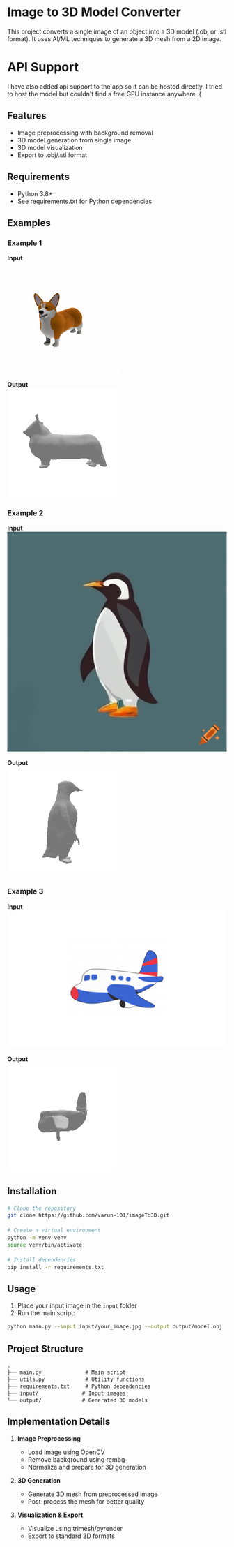 # Image to 3D Model Converter

This project converts a single image of an object into a 3D model (.obj or .stl format). It uses AI/ML techniques to generate a 3D mesh from a 2D image.

# API Support
I have also added api support to the app so it can be hosted directly. I tried to host the model but couldn't find a free GPU instance anywhere :(

## Features

- Image preprocessing with background removal
- 3D model generation from single image
- 3D model visualization
- Export to .obj/.stl format

## Requirements

- Python 3.8+
- See requirements.txt for Python dependencies

## Examples

### Example 1
**Input**  
![Input Image 1](media/input1.png)

**Output**  
![Output Model 1](media/output1.gif)

### Example 2
**Input**  
![Input Image 2](media/input2.png)

**Output**  
![Output Model 2](media/output2.gif)

### Example 3
**Input**  
![Input Image 3](media/input3.png)

**Output**  
![Output Model 3](media/output3.gif)

## Installation

```bash
# Clone the repository
git clone https://github.com/varun-101/imageTo3D.git

# Create a virtual environment
python -m venv venv
source venv/bin/activate

# Install dependencies
pip install -r requirements.txt
```

## Usage

1. Place your input image in the `input` folder
2. Run the main script:
```bash
python main.py --input input/your_image.jpg --output output/model.obj
```

## Project Structure

```
.
├── main.py              # Main script
├── utils.py             # Utility functions
├── requirements.txt     # Python dependencies
├── input/              # Input images
└── output/             # Generated 3D models
```

## Implementation Details

1. **Image Preprocessing**
   - Load image using OpenCV
   - Remove background using rembg
   - Normalize and prepare for 3D generation

2. **3D Generation**
   - Generate 3D mesh from preprocessed image
   - Post-process the mesh for better quality

3. **Visualization & Export**
   - Visualize using trimesh/pyrender
   - Export to standard 3D formats 